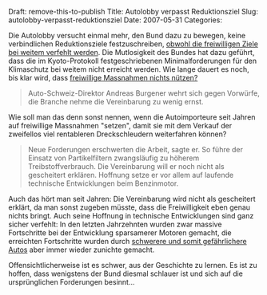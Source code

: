 Draft: remove-this-to-publish
Title: Autolobby verpasst Reduktionsziel
Slug: autolobby-verpasst-reduktionsziel
Date: 2007-05-31
Categories:

Die Autolobby versucht einmal mehr, den Bund dazu zu bewegen, keine verbindlichen Reduktionsziele festzuschreiben, [obwohl die freiwilligen Ziele bei weitem verfehlt werden](http://www.tagi.ch/dyn/news/schweiz/756838.html). Die Mutlosigkeit des Bundes hat dazu geführt, dass die im Kyoto-Protokoll festgeschriebenen Minimalforderungen für den Klimaschutz bei weitem nicht erreicht werden. Wie lange dauert es noch, bis klar wird, dass [freiwillige Massnahmen nichts nützen?](https://406.ch/writing/nzz-votum-schon-wieder-freiwillige-massnahmen-bringen-nichts/)

> Auto-Schweiz-Direktor Andreas Burgener wehrt sich gegen Vorwürfe, die Branche nehme die Vereinbarung zu wenig ernst.

Wie soll man das denn sonst nennen, wenn die Autoimporteure seit Jahren auf freiwillige Massnahmen "setzen", damit sie mit dem Verkauf der zweifellos viel rentableren Dreckschleudern weiterfahren können?

> Neue Forderungen erschwerten die Arbeit, sagte er. So führe der Einsatz von Partikelfiltern zwangsläufig zu höherem Treibstoffverbrauch. Die Vereinbarung will er noch nicht als gescheitert erklären. Hoffnung setze er vor allem auf laufende technische Entwicklungen beim Benzinmotor.

Auch das hört man seit Jahren: Die Vereinbarung wird nicht als gescheitert erklärt, da man sonst zugeben müsste, dass die Freiwilligkeit eben genau nichts bringt. Auch seine Hoffnung in technische Entwicklungen sind ganz sicher verfehlt: In den letzten Jahrzehnten wurden zwar massive Fortschritte bei der Entwicklung sparsamerer Motoren gemacht, die erreichten Fortschritte wurden durch [schwerere und somit gefährlichere Autos](http://www.menschenfreundlicher.ch/) aber immer wieder zunichte gemacht.

Offensichtlicherweise ist es schwer, aus der Geschichte zu lernen. Es ist zu hoffen, dass wenigstens der Bund diesmal schlauer ist und sich auf die ursprünglichen Forderungen besinnt...
